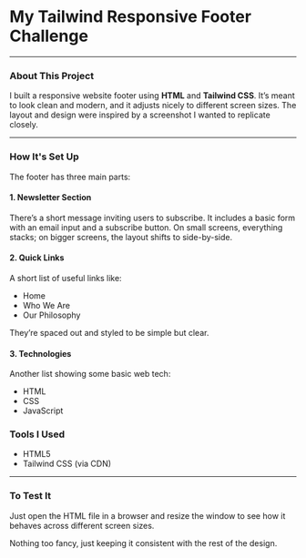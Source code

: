 # My Tailwind Responsive Footer Challenge

---

### About This Project

I built a responsive website footer using **HTML** and **Tailwind CSS**. It’s meant to look clean and modern, and it adjusts nicely to different screen sizes. The layout and design were inspired by a screenshot I wanted to replicate closely.

---

### How It's Set Up

The footer has three main parts:

#### 1. Newsletter Section  
There’s a short message inviting users to subscribe. It includes a basic form with an email input and a subscribe button. On small screens, everything stacks; on bigger screens, the layout shifts to side-by-side.

#### 2. Quick Links  
A short list of useful links like:
- Home  
- Who We Are  
- Our Philosophy  

They’re spaced out and styled to be simple but clear.

#### 3. Technologies  
Another list showing some basic web tech:
- HTML  
- CSS  
- JavaScript  

### Tools I Used

- HTML5  
- Tailwind CSS (via CDN)

---

### To Test It

Just open the HTML file in a browser and resize the window to see how it behaves across different screen sizes.

Nothing too fancy, just keeping it consistent with the rest of the design.
